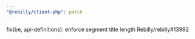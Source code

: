 ```yaml
---
"@rebilly/client-php": patch
---
```


fix(be, api-definitions): enforce segment title length Rebilly/rebilly#13992
